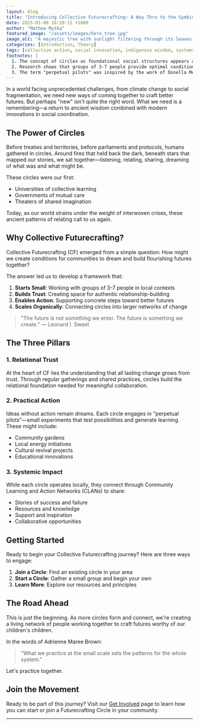 ```yaml
---
layout: blog
title: "Introducing Collective Futurecrafting: A Way Thru to the Symbiocene"
date: 2025-01-08 16:20:11 +1000
author: "Mathew Mytka"
featured_image: "/assets/images/hero_tree.jpg"
image_alt: "A majestic tree with sunlight filtering through its leaves, symbolizing growth and interconnection"
categories: [Introduction, Theory]
tags: [collective action, social innovation, indigenous wisdom, systems thinking]
footnotes: |
  1. The concept of circles as foundational social structures appears across cultures and throughout history.
  2. Research shows that groups of 3-7 people provide optimal conditions for trust-building and collaborative action.
  3. The term "perpetual pilots" was inspired by the work of Donella Meadows on systems intervention.
---
```


In a world facing unprecedented challenges, from climate change to social fragmentation, we need new ways of coming together to craft better futures. But perhaps "new" isn't quite the right word. What we need is a remembering—a return to ancient wisdom combined with modern innovations in social coordination.

## The Power of Circles

Before treaties and territories, before parliaments and protocols, humans gathered in circles. Around fires that held back the dark, beneath stars that mapped our stories, we sat together—listening, relating, sharing, dreaming of what was and what might be.

These circles were our first:
- Universities of collective learning
- Governments of mutual care
- Theaters of shared imagination

Today, as our world strains under the weight of interwoven crises, these ancient patterns of relating call to us again.

## Why Collective Futurecrafting?

Collective Futurecrafting (CF) emerged from a simple question: How might we create conditions for communities to dream and build flourishing futures together?

The answer led us to develop a framework that:

1. **Starts Small**: Working with groups of 3-7 people in local contexts
2. **Builds Trust**: Creating space for authentic relationship-building
3. **Enables Action**: Supporting concrete steps toward better futures
4. **Scales Organically**: Connecting circles into larger networks of change

> "The future is not something we enter. The future is something we create." 
> — Leonard I. Sweet

## The Three Pillars

### 1. Relational Trust

At the heart of CF lies the understanding that all lasting change grows from trust. Through regular gatherings and shared practices, circles build the relational foundation needed for meaningful collaboration.

### 2. Practical Action

Ideas without action remain dreams. Each circle engages in "perpetual pilots"—small experiments that test possibilities and generate learning. These might include:

- Community gardens
- Local energy initiatives
- Cultural revival projects
- Educational innovations

### 3. Systemic Impact

While each circle operates locally, they connect through Community Learning and Action Networks (CLANs) to share:

- Stories of success and failure
- Resources and knowledge
- Support and inspiration
- Collaborative opportunities

## Getting Started

Ready to begin your Collective Futurecrafting journey? Here are three ways to engage:

1. **Join a Circle**: Find an existing circle in your area
2. **Start a Circle**: Gather a small group and begin your own
3. **Learn More**: Explore our resources and principles

## The Road Ahead

This is just the beginning. As more circles form and connect, we're creating a living network of people working together to craft futures worthy of our children's children.

In the words of Adrienne Maree Brown:
> "What we practice at the small scale sets the patterns for the whole system."

Let's practice together.

## Join the Movement

Ready to be part of this journey? Visit our [Get Involved](/get-involved) page to learn how you can start or join a Futurecrafting Circle in your community.

---